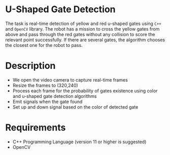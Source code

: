 # U-Shaped Gate Detection



The task is real-time detection of yellow and red u-shaped gates using ``C++`` and ``OpenCV`` library. The robot has a mission to cross the yellow gates from above and 
pass through the red gates without any collision to score the relevant point successfully. If there are several gates, the algorithm chooses the closest one for the robot to pass.


# Description


* We open the video camera to capture real-time frames
* Resize the frames to (320,240)
* Process each frame for the probability of gates existence using color and u-shaped gate detection algorithms
* Emit signals when the gate found
* Set up and down signal based on the color of detected gate


# Requirements


* C++ Programming Language (version 11 or higher is suggested)
* OpenCV



